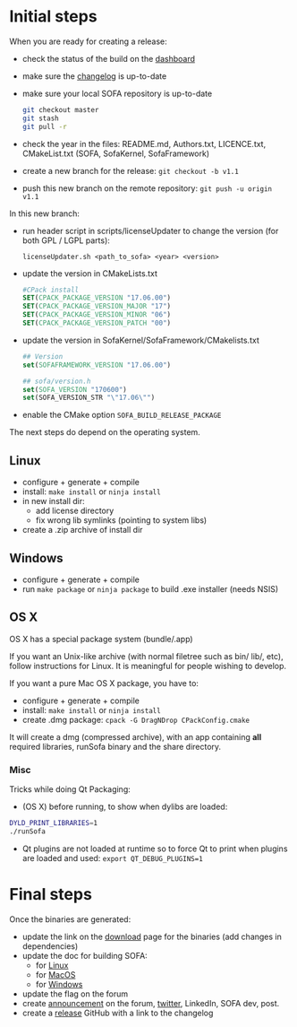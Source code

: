 # Initial steps

When you are ready for creating a release:

-   check the status of the build on the [dashboard](http://www.sofa-framework.org/dash/)
-   make sure the [changelog](https://github.com/sofa-framework/sofa/blob/master/CHANGELOG.md) is up-to-date
-   make sure your local SOFA repository is up-to-date  
    ```bash
    git checkout master  
    git stash  
    git pull -r
    ```
    
-   check the year in the files: README.md, Authors.txt, LICENCE.txt, CMakeList.txt (SOFA, SofaKernel, SofaFramework)
-   create a new branch for the release: `git checkout -b v1.1`
-   push this new branch on the remote repository: `git push -u origin v1.1`

In this new branch:  

-   run header script in scripts/licenseUpdater to change the version (for both GPL / LGPL parts):
    ```
    licenseUpdater.sh <path_to_sofa> <year> <version>
    ```
    
-   update the version in CMakeLists.txt  
    ```cmake
    #CPack install  
    SET(CPACK_PACKAGE_VERSION "17.06.00")  
    SET(CPACK_PACKAGE_VERSION_MAJOR "17")  
    SET(CPACK_PACKAGE_VERSION_MINOR "06")  
    SET(CPACK_PACKAGE_VERSION_PATCH "00")
    ```
    
-   update the version in SofaKernel/SofaFramework/CMakelists.txt
    ```cmake
    ## Version
    set(SOFAFRAMEWORK_VERSION "17.06.00")
    
    ## sofa/version.h
    set(SOFA_VERSION "170600")
    set(SOFA_VERSION_STR "\"17.06\"")
    ```
     
-   enable the CMake option `SOFA_BUILD_RELEASE_PACKAGE`

The next steps do depend on the operating system.


## Linux

-   configure + generate + compile
-   install: `make install` or `ninja install`  
-   in new install dir:
    - add license directory
    - fix wrong lib symlinks (pointing to system libs)
-   create a .zip archive of install dir


## Windows

-   configure + generate + compile
-   run `make package` or `ninja package` to build .exe installer (needs NSIS)


## OS X

OS X has a special package system (bundle/.app)

If you want an Unix-like archive (with normal filetree such as bin/
lib/, etc), follow instructions for Linux. It is meaningful for people
wishing to develop.

If you want a pure Mac OS X package, you have to:

-   configure + generate + compile
-   install: `make install` or `ninja install`
-   create .dmg package: `cpack -G DragNDrop CPackConfig.cmake`

It will create a dmg (compressed archive), with an app containing
**all** required libraries, runSofa binary and the share directory.

### Misc

Tricks while doing Qt Packaging:

- (OS X) before running, to show when dylibs are loaded:  
```bash
DYLD_PRINT_LIBRARIES=1
./runSofa
```
- Qt plugins are not loaded at runtime so to force Qt to print when plugins are loaded and used: `export QT_DEBUG_PLUGINS=1`


# Final steps

Once the binaries are generated:

-   update the link on the [download](https://www.sofa-framework.org/download/) page for the binaries (add changes in dependencies)
-   update the doc for building SOFA:
    -   for [Linux](https://www.sofa-framework.org/community/doc/getting-started/build/linux/)
    -   for [MacOS](https://www.sofa-framework.org/community/doc/getting-started/build/mac-os-x/)
    -   for [Windows](https://www.sofa-framework.org/community/doc/getting-started/build/windows/)
-   update the flag on the forum
-   create [announcement](https://www.sofa-framework.org/community/forum/section/announcements-infos/) on the forum, [twitter](https://twitter.com/SofaFramework), LinkedIn, SOFA dev, post.
-   create a [release](https://github.com/sofa-framework/sofa/releases) GitHub with a link to the changelog

